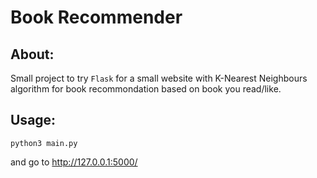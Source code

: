 # Book Recommender

## About:
Small project to try `Flask` for a small website with K-Nearest Neighbours algorithm for book recommondation based on book
you read/like.

## Usage:
```
python3 main.py
```
and go to http://127.0.0.1:5000/
